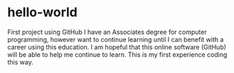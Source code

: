 # hello-world
First project using GitHub
I have an Associates degree for computer programming, however want to continue learning until I can benefit 
with a career using this education. I am hopeful that this online software (GitHub) will be able to help
me continue to learn.
This is my first experience coding this way.
